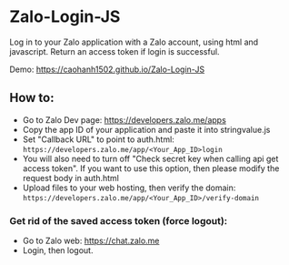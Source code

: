 # Zalo-Login-JS
Log in to your Zalo application with a Zalo account, using html and javascript. Return an access token if login is successful.

Demo: https://caohanh1502.github.io/Zalo-Login-JS
## How to:
- Go to Zalo Dev page: https://developers.zalo.me/apps
- Copy the app ID of your application and paste it into stringvalue.js
- Set "Callback URL" to point to auth.html: ```https://developers.zalo.me/app/<Your_App_ID>login```
- You will also need to turn off "Check secret key when calling api get access token". If you want to use this option, then please modify the request body in auth.html
- Upload files to your web hosting, then verify the domain: ```https://developers.zalo.me/app/<Your_App_ID>/verify-domain```

### Get rid of the saved access token (force logout):
- Go to Zalo web: https://chat.zalo.me
- Login, then logout.
